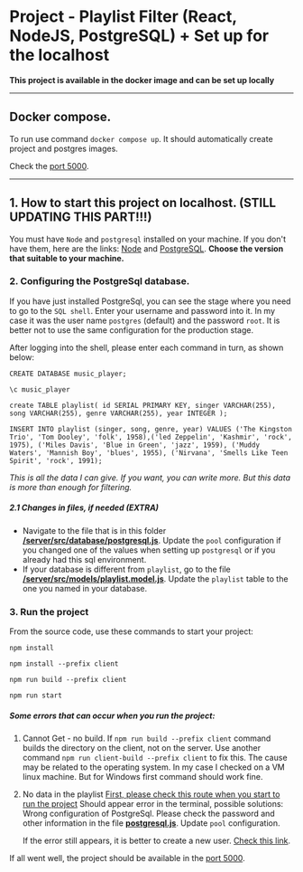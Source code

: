 # Project - Playlist Filter (React, NodeJS, PostgreSQL) + Set up for the localhost

<b>This project is available in the docker image and can be set up locally</b>

---

## Docker compose.

To run use command `docker compose up`. It should automatically create project and postgres images.

Check the <a href="http://localhost:5000/">port 5000</a>.

---

## 1. How to start this project on localhost. (STILL UPDATING THIS PART!!!)

You must have `Node` and `postgresql` installed on your machine.
If you don't have them, here are the links: <a href="https://kinsta.com/blog/how-to-install-node-js/">Node</a> and <a href="https://www.postgresqltutorial.com/postgresql-getting-started/">PostgreSQL</a>. <b>Choose the version that suitable to your machine.</b>

### 2. Configuring the PostgreSql database.

If you have just installed PostgreSql, you can see the stage where you need to go to the `SQL shell`. Enter your username and password into it. In my case it was the user name `postgres` (default) and the password `root`. It is better not to use the same configuration for the production stage.

After logging into the shell, please enter each command in turn, as shown below:

`CREATE DATABASE music_player;`

`\c music_player`

`create TABLE playlist( id SERIAL PRIMARY KEY, singer VARCHAR(255), song VARCHAR(255), genre VARCHAR(255), year INTEGER );`

`INSERT INTO playlist (singer, song, genre, year) VALUES ('The Kingston Trio', 'Tom Dooley', 'folk', 1958),('led Zeppelin', 'Kashmir', 'rock', 1975), ('Miles Davis', 'Blue in Green', 'jazz', 1959), ('Muddy Waters', 'Mannish Boy', 'blues', 1955), ('Nirvana', 'Smells Like Teen Spirit', 'rock', 1991);`

<i>This is all the data I can give. If you want, you can write more. But this data is more than enough for filtering.</i>

##### 2.1 Changes in files, if needed (EXTRA)

- Navigate to the file that is in this folder <b><a href="https://github.com/DarkhanAmanzhol/playlist-filter/blob/master/server/src/database/postgresql.js">/server/src/database/postgresql.js</a></b>.
  Update the `pool` configuration if you changed one of the values when setting up `postgresql` or if you already had this sql environment.
- If your database is different from `playlist`, go to the file <b><a href="https://github.com/DarkhanAmanzhol/playlist-filter/blob/master/server/src/models/playlist.model.js">/server/src/models/playlist.model.js</a></b>.
  Update the `playlist` table to the one you named in your database.

### 3. Run the project

From the source code, use these commands to start your project:

`npm install`

`npm install --prefix client`

`npm run build --prefix client`

`npm run start`

##### Some errors that can occur when you run the project:

1. Cannot Get - no build.
   If `npm run build --prefix client` command builds the directory on the client, not on the server. Use another command `npm run client-build --prefix client` to fix this. The cause may be related to the operating system. In my case I checked on a VM linux machine. But for Windows first command should work fine.

2. No data in the playlist
   <a href="http://localhost:5000/api/playlist">First, please check this route when you start to run the project</a>
   Should appear error in the terminal, possible solutions: Wrong configuration of PostgreSql.
   Please check the password and other information in the file <b><a href="https://github.com/DarkhanAmanzhol/playlist-filter/blob/master/server/src/database/postgresql.js">postgresql.js</a></b>. Update `pool` configuration.

   If the error still appears, it is better to create a new user. <a href="https://phoenixnap.com/kb/postgres-create-user">Check this link</a>.

If all went well, the project should be available in the <a href="http://localhost:5000/">port 5000</a>.
